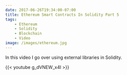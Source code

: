 ```yaml
---
date: 2017-06-26T19:34:00-07:00
title: Ethereum Smart Contracts In Solidity Part 5
tags:
    - Ethereum
    - Solidity
    - Blockchain
    - Video
image: /images/ethereum.jpg
---
```


In this video I go over using external libraries in Solidity.

{{< youtube g_dVNEW_x4I >}}
